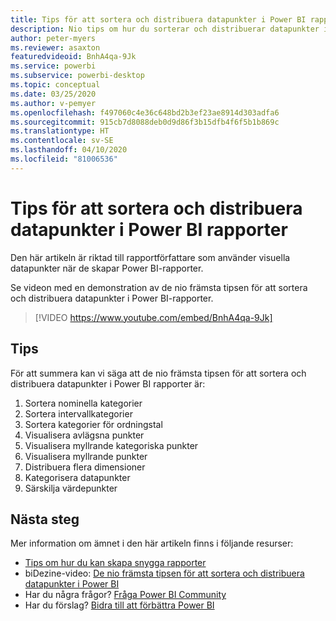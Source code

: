 ```yaml
---
title: Tips för att sortera och distribuera datapunkter i Power BI rapporter
description: Nio tips om hur du sorterar och distribuerar datapunkter i visuella Power BI-rapportobjekt, i Power BI Desktop eller i Power BI-tjänsten.
author: peter-myers
ms.reviewer: asaxton
featuredvideoid: BnhA4qa-9Jk
ms.service: powerbi
ms.subservice: powerbi-desktop
ms.topic: conceptual
ms.date: 03/25/2020
ms.author: v-pemyer
ms.openlocfilehash: f497060c4e36c648bd2b3ef23ae8914d303adfa6
ms.sourcegitcommit: 915cb7d8088deb0d9d86f3b15dfb4f6f5b1b869c
ms.translationtype: HT
ms.contentlocale: sv-SE
ms.lasthandoff: 04/10/2020
ms.locfileid: "81006536"
---
```

# <a name="tips-to-sort-and-distribute-data-plots-in-power-bi-reports"></a>Tips för att sortera och distribuera datapunkter i Power BI rapporter

Den här artikeln är riktad till rapportförfattare som använder visuella datapunkter när de skapar Power BI-rapporter.

Se videon med en demonstration av de nio främsta tipsen för att sortera och distribuera datapunkter i Power BI-rapporter.

> [!VIDEO https://www.youtube.com/embed/BnhA4qa-9Jk]

## <a name="tips"></a>Tips

För att summera kan vi säga att de nio främsta tipsen för att sortera och distribuera datapunkter i Power BI rapporter är:

1. Sortera nominella kategorier
1. Sortera intervallkategorier
1. Sortera kategorier för ordningstal
1. Visualisera avlägsna punkter
1. Visualisera myllrande kategoriska punkter
1. Visualisera myllrande punkter
1. Distribuera flera dimensioner
1. Kategorisera datapunkter
1. Särskilja värdepunkter

## <a name="next-steps"></a>Nästa steg

Mer information om ämnet i den här artikeln finns i följande resurser:

- [Tips om hur du kan skapa snygga rapporter](../power-bi-reports-tips-and-tricks-for-creating.md)
- biDezine-video: [De nio främsta tipsen för att sortera och distribuera datapunkter i Power BI](https://www.youtube.com/watch?v=BnhA4qa-9Jk)
- Har du några frågor? [Fråga Power BI Community](https://community.powerbi.com/)
- Har du förslag? [Bidra till att förbättra Power BI](https://ideas.powerbi.com/)

